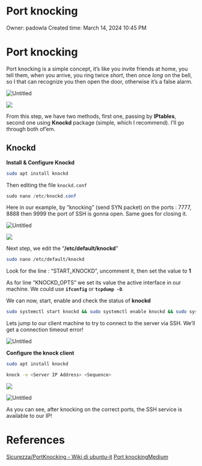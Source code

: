 # Port knocking

Owner: padowla
Created time: March 14, 2024 10:45 PM

# **Port knocking**

Port knocking is a simple concept, it’s like you invite friends at home, you tell them, when you arrive, you ring twice *short*, then once *long* on the bell, so I that can recognize you then open the door, otherwise it’s a false alarm.

![Untitled](Port%20knocking%205390b3be3d874d80a2188bc567f888a3/Untitled.png)

![](https://files.gitbook.com/v0/b/gitbook-x-prod.appspot.com/o/spaces%2FBOHa9o1IO8VF4oJWZDmo%2Fuploads%2FtfM4mZT79dTvA0ckEx6t%2Fimage.png?alt=media&token=2ae3bf3e-1dda-4707-b9a4-c734ab5bd983)

From this step, we have two methods, first one, passing by **IPtables**, second one using **Knockd** package (simple, which I recommend). I’ll go through both of’em.

## **Knockd**

**Install & Configure Knockd**

```bash
sudo apt install knockd
```

Then editing the file `knockd.conf`

```powershell
sudo nano /etc/knockd.conf
```

Here in our example, by “knocking” (send SYN packet) on the ports : 7777, 8888 then 9999 the port of SSH is gonna open. Same goes for closing it.

![Untitled](Port%20knocking%205390b3be3d874d80a2188bc567f888a3/Untitled%201.png)

![](https://files.gitbook.com/v0/b/gitbook-x-prod.appspot.com/o/spaces%2FBOHa9o1IO8VF4oJWZDmo%2Fuploads%2FuJQTTjTmmtMfc0PUVcBn%2Fimage.png?alt=media&token=ae5d1cb7-a216-4707-86a0-2194ac4f5e8e)

Next step, we edit the “**/etc/default/knockd**”

```bash
sudo nano /etc/default/knockd
```

Look for the line : “START_KNOCKD”, uncomment it, then set the value to **1**

As for line “KNOCKD_OPTS” we set its value the active interface in our machine. We could use **`ifconfig`** or **`tcpdump -D`**.

We can now, start, enable and check the status of **knockd**

```bash
sudo systemctl start knockd && sudo systemctl enable knockd && sudo systemctl status knockd
```

Lets jump to our client machine to try to connect to the server via SSH. We’ll get a connection timeout error!

![Untitled](Port%20knocking%205390b3be3d874d80a2188bc567f888a3/Untitled%202.png)

**Configure the knock client**

```bash
sudo apt install knockd
```

```bash
knock -v <Server IP Address> <Sequence>
```

![](https://files.gitbook.com/v0/b/gitbook-x-prod.appspot.com/o/spaces%2FBOHa9o1IO8VF4oJWZDmo%2Fuploads%2FQjZI6FiP76mczu1ZQqnU%2Fimage.png?alt=media&token=61142529-c015-41d8-8c91-6fefc40a4c68)

![Untitled](Port%20knocking%205390b3be3d874d80a2188bc567f888a3/Untitled%203.png)

As you can see, after knocking on the correct ports, the SSH service is available to our IP!

# **References**

[Sicurezza/PortKnocking - Wiki di ubuntu-it](https://wiki.ubuntu-it.org/Sicurezza/PortKnocking)
[Port knockingMedium](https://medium.com/@reotmani/port-knocking-dbe6d8aaeb9)